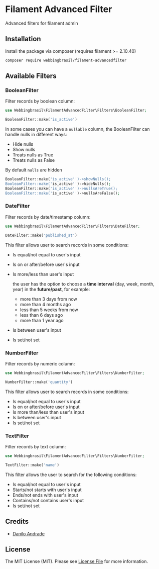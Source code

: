 
# Filament Advanced Filter

Advanced filters for filament admin

## Installation

Install the package via composer (requires filament >= 2.10.40)
```bash
composer require webbingbrasil/filament-advancedfilter
```

## Available Filters

### BooleanFilter

Filter records by boolean column:

```php
use Webbingbrasil\FilamentAdvancedFilter\Filters\BooleanFilter;

BooleanFilter::make('is_active')
```

In some cases you can have a `nullable` column, the BooleanFilter can handle nulls in different ways:

- Hide nulls
- Show nulls
- Treats nulls as True
- Treats nulls as False

By default `nulls` are hidden

```php
BooleanFilter::make('is_active'')->showNulls();
BooleanFilter::make('is_active'')->hideNulls();
BooleanFilter::make('is_active'')->nullsAreTrue();
BooleanFilter::make('is_active'')->nullsAreFalse();
```

### DateFilter

Filter records by date/timestamp column:

```php
use Webbingbrasil\FilamentAdvancedFilter\Filters\DateFilter;

DateFilter::make('published_at')
```

This filter allows user to search records in some conditions:

- Is equal/not equal to user's input
- Is on or after/before user's input
- Is more/less than user's input
  
    the user has the option to choose a **time interval** (day, week, month, year) in the **future/past**, for example:
  - more than 3 days from now
  - more than 4 months ago
  - less than 5 weeks from now
  - less than 6 days ago
  - more than 1 year ago

- Is between user's input
- Is set/not set


### NumberFilter

Filter records by numeric column:

```php
use Webbingbrasil\FilamentAdvancedFilter\Filters\NumberFilter;

NumberFilter::make('quantity')
```

This filter allows user to search records in some conditions:

- Is equal/not equal to user's input
- Is on or after/before user's input
- Is more than/less than user's input
- Is between user's input
- Is set/not set

### TextFilter

Filter records by text column: 

```php
use Webbingbrasil\FilamentAdvancedFilter\Filters\NumberFilter;

TextFilter::make('name')
```

This filter allows the user to search for the following conditions:

- Is equal/not equal to user's input
- Starts/not starts with user's input
- Ends/not ends with user's input
- Contains/not contains user's input
- Is set/not set

## Credits

-   [Danilo Andrade](https://github.com/dmandrade)

## License

The MIT License (MIT). Please see [License File](LICENSE.md) for more information.
